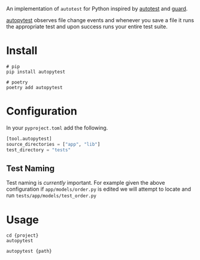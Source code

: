 An implementation of `autotest` for Python inspired by [autotest](https://github.com/grosser/autotest) and [guard](https://github.com/guard/guard).

[autopytest](https://pypi.org/project/autopytest/) observes file change events and whenever you save a file it runs the appropriate test and upon success runs your entire test suite.

# Install

```shell
# pip
pip install autopytest

# poetry
poetry add autopytest
```

# Configuration

In your `pyproject.toml` add the following.

```python
[tool.autopytest]
source_directories = ["app", "lib"]
test_directory = "tests"
```

## Test Naming

Test naming is *currently* important. For example given the above configuration if `app/models/order.py` is edited we will attempt to locate and run `tests/app/models/test_order.py`

# Usage

```shell
cd {project}
autopytest

autopytest {path}
```


